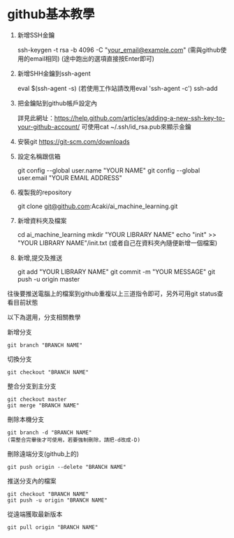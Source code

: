 # github基本教學

1. 新增SSH金鑰

	ssh-keygen -t rsa -b 4096 -C "your_email@example.com"
	(需與github使用的email相同)
	(途中跑出的選項直接按Enter即可)

2. 新增SHH金鑰到ssh-agent

	eval $(ssh-agent -s)
	(若使用工作站請改用eval 'ssh-agent -c')
	ssh-add

3. 把金鑰貼到github帳戶設定內

	詳見此網址：https://help.github.com/articles/adding-a-new-ssh-key-to-your-github-account/
	可使用cat ~/.ssh/id_rsa.pub來顯示金鑰

4. 安裝git https://git-scm.com/downloads

5. 設定名稱跟信箱
	
	git config --global user.name "YOUR NAME"
	git config --global user.email "YOUR EMAIL ADDRESS"
 
6. 複製我的repository

	git clone git@github.com:Acaki/ai_machine_learning.git

7. 新增資料夾及檔案
	
	cd ai_machine_learning
	mkdir "YOUR LIBRARY NAME"
	echo "init" >> "YOUR LIBRARY NAME"/init.txt
	(或者自己在資料夾內隨便新增一個檔案)

8. 新增,提交及推送

	git add "YOUR LIBRARY NAME"
	git commit -m "YOUR MESSAGE"
	git push -u origin master 

往後要推送電腦上的檔案到github重複以上三道指令即可，另外可用git status查看目前狀態


以下為選用，分支相關教學
	
新增分支

	git branch "BRANCH NAME"

切換分支

	git checkout "BRANCH NAME"

整合分支到主分支
	
	git checkout master
	git merge "BRANCH NAME"

刪除本機分支

	git branch -d "BRANCH NAME"
	(需整合完畢後才可使用，若要強制刪除，請把-d改成-D)

刪除遠端分支(github上的)

	git push origin --delete "BRANCH NAME"	

推送分支內的檔案

	git checkout "BRANCH NAME"
	git push -u origin "BRANCH NAME"

從遠端獲取最新版本

	git pull origin "BRANCH NAME"
